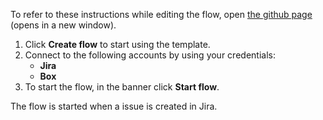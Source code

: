 To refer to these instructions while editing the flow, open [the github page](https://github.com/ot4i/app-connect-templates/tree/master/resources/markdown/Create%20Box%20folders%20for%20Jira%20issues_instructions.md) (opens in a new window).

1.	Click **Create flow** to start using the template.
2.	Connect to the following accounts by using your credentials:
    - **Jira** 
    - **Box**
3.	To start the flow, in the banner click **Start flow**.

The flow is started when a issue is created in Jira.
